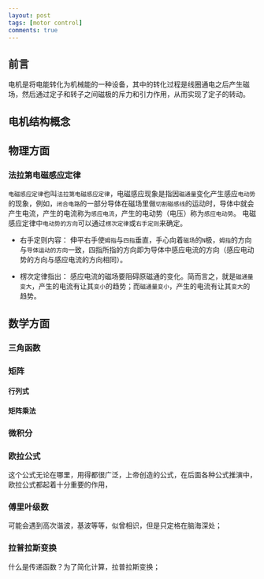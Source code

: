 ```yaml
---
layout: post
tags: [motor control]
comments: true
---
```


## 前言
电机是将电能转化为机械能的一种设备，其中的转化过程是线圈通电之后产生磁场，然后通过定子和转子之间磁极的斥力和引力作用，从而实现了定子的转动。
## 电机结构概念
### 
## 物理方面
### 法拉第电磁感应定律
`电磁感应定律`也叫`法拉第电磁感应定律`，电磁感应现象是指因`磁通量`变化产生感应`电动势`的现象，例如，`闭合电路`的一部分导体在磁场里做`切割磁感线`的运动时，导体中就会产生电流，产生的电流称为`感应电流`，产生的电动势（电压）称为`感应电动势`。
电磁感应定律中`电动势的方向`可以通过`楞次定律`或`右手定则`来确定。
- 右手定则内容：
    伸平右手使`姆指`与`四指`垂直，手心向着`磁场`的`N`极，`姆指`的方向与`导体运动的方向`一致，四指所指的方向即为导体中感应电流的方向（感应电动势的方向与感应电流的方向相同）。

- 楞次定律指出：
    感应电流的磁场要阻碍原磁通的变化。简而言之，就是`磁通量变大`，产生的电流有让其`变小`的趋势；而`磁通量变小`，产生的电流有让其`变大`的趋势。

## 数学方面

### 三角函数

### 矩阵
#### 行列式
#### 矩阵乘法

### 微积分

### 欧拉公式
这个公式无论在哪里，用得都很广泛，上帝创造的公式，在后面各种公式推演中，欧拉公式都起着十分重要的作用，

### 傅里叶级数
可能会遇到高次谐波，基波等等，似曾相识，但是只定格在脑海深处；

### 拉普拉斯变换
什么是传递函数？为了简化计算，拉普拉斯变换；
